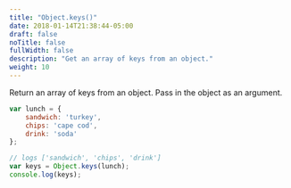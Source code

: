 ```yaml
---
title: "Object.keys()"
date: 2018-01-14T21:38:44-05:00
draft: false
noTitle: false
fullWidth: false
description: "Get an array of keys from an object."
weight: 10
---
```


Return an array of keys from an object. Pass in the object as an argument.

```javascript
var lunch = {
	sandwich: 'turkey',
	chips: 'cape cod',
	drink: 'soda'
};

// logs ['sandwich', 'chips', 'drink']
var keys = Object.keys(lunch);
console.log(keys);
```